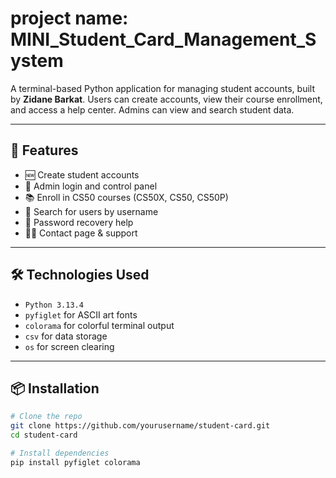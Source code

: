 # project name:  MINI_Student_Card_Management_System

A terminal-based Python application for managing student accounts, built by **Zidane Barkat**. Users can create accounts, view their course enrollment, and access a help center. Admins can view and search student data.

---

## 🚀 Features

- 🆕 Create student accounts
- 🔑 Admin login and control panel
- 📚 Enroll in CS50 courses (CS50X, CS50, CS50P)
- 🔎 Search for users by username
- 🔐 Password recovery help
- 🧑‍💻 Contact page & support

---

## 🛠️ Technologies Used

- `Python 3.13.4`
- `pyfiglet` for ASCII art fonts
- `colorama` for colorful terminal output
- `csv` for data storage
- `os` for screen clearing

---

## 📦 Installation

```bash
# Clone the repo
git clone https://github.com/yourusername/student-card.git
cd student-card

# Install dependencies
pip install pyfiglet colorama
